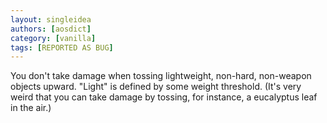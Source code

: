 ```yaml
---
layout: singleidea
authors: [aosdict]
category: [vanilla]
tags: [REPORTED AS BUG]
---
```

You don't take damage when tossing lightweight, non-hard, non-weapon objects upward. "Light" is defined by some weight threshold. (It's very weird that you can take damage by tossing, for instance, a eucalyptus leaf in the air.)
